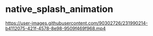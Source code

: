 # native_splash_animation



https://user-images.githubusercontent.com/90302726/231990214-b4112075-421f-4578-8e98-9509f469f968.mp4

